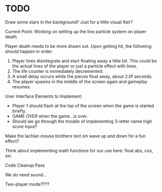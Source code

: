 TODO
=======================================================================================================

Draw some stars in the background? Just for a little visual flair?

Current Point: Working on setting up the line particle system on player death.

Player death needs to be more drawn out. Upon getting hit, the following should happen in order:
1. Player lines disintegrate and start floating away a little bit. This could be the actual lines of the player or just a particle effect with lines.
2. The life counter is immediately decremented.
3. A small delay occurs while the pieces float away, about 2.0f seconds.
4. The player spawns in the middle of the screen again and gameplay resumes.

User Interface Elements to Implement:
* Player 1 should flash at the top of the screen when the game is started briefly.
* GAME OVER when the game...is over.
* Should we go through the trouble of implementing 3-letter name high score input?

Make the lachlan mouse brothers text sin wave up and down for a fun effect?

Think about implementing math functions for our use here: float abs, cos, sin.

Code Cleanup Pass

We do need sound...

Two-player mode????